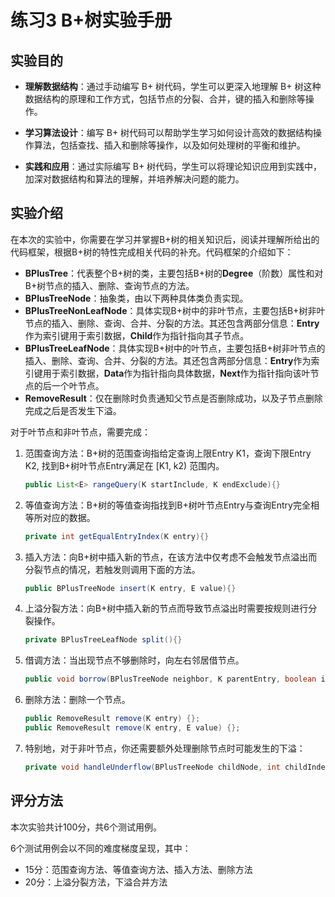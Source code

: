 # 练习3 B+树实验手册

## 实验目的

- **理解数据结构**：通过手动编写 B+ 树代码，学生可以更深入地理解 B+ 树这种数据结构的原理和工作方式，包括节点的分裂、合并，键的插入和删除等操作。

- **学习算法设计**：编写 B+ 树代码可以帮助学生学习如何设计高效的数据结构操作算法，包括查找、插入和删除等操作，以及如何处理树的平衡和维护。

- **实践和应用**：通过实际编写 B+ 树代码，学生可以将理论知识应用到实践中，加深对数据结构和算法的理解，并培养解决问题的能力。

## 实验介绍

在本次的实验中，你需要在学习并掌握B+树的相关知识后，阅读并理解所给出的代码框架，根据B+树的特性完成相关代码的补充。代码框架的介绍如下：

- **BPlusTree**：代表整个B+树的类，主要包括B+树的**Degree**（阶数）属性和对B+树节点的插入、删除、查询节点的方法。
- **BPlusTreeNode**：抽象类，由以下两种具体类负责实现。
- **BPlusTreeNonLeafNode**：具体实现B+树中的非叶节点，主要包括B+树非叶节点的插入、删除、查询、合并、分裂的方法。其还包含两部分信息：**Entry**作为索引键用于索引数据，**Child**作为指针指向其子节点。
- **BPlusTreeLeafNode**：具体实现B+树中的叶节点，主要包括B+树非叶节点的插入、删除、查询、合并、分裂的方法。其还包含两部分信息：**Entry**作为索引键用于索引数据，**Data**作为指针指向具体数据，**Next**作为指针指向该叶节点的后一个叶节点。
- **RemoveResult**：仅在删除时负责通知父节点是否删除成功，以及子节点删除完成之后是否发生下溢。

对于叶节点和非叶节点，需要完成：

1. 范围查询方法：B+树的范围查询指给定查询上限Entry K1，查询下限Entry K2, 找到B+树叶节点Entry满足在 [K1, k2) 范围内。

   ```java
   public List<E> rangeQuery(K startInclude, K endExclude){}
   ```

2. 等值查询方法：B+树的等值查询指找到B+树叶节点Entry与查询Entry完全相等所对应的数据。

   ```Java
   private int getEqualEntryIndex(K entry){}
   ```

3. 插入方法：向B+树中插入新的节点，在该方法中仅考虑不会触发节点溢出而分裂节点的情况，若触发则调用下面的方法。

   ```Java
   public BPlusTreeNode insert(K entry, E value){}
   ```

4. 上溢分裂方法：向B+树中插入新的节点而导致节点溢出时需要按规则进行分裂操作。

   ```java
   private BPlusTreeLeafNode split(){}
   ```

5. 借调方法：当出现节点不够删除时，向左右邻居借节点。

   ```java
   public void borrow(BPlusTreeNode neighbor, K parentEntry, boolean isLeft){}
   ```

6. 删除方法：删除一个节点。

   ```java
   public RemoveResult remove(K entry) {};
   public RemoveResult remove(K entry, E value) {};
   ```

7. 特别地，对于非叶节点，你还需要额外处理删除节点时可能发生的下溢：

   ```java
   private void handleUnderflow(BPlusTreeNode childNode, int childIndex, int entryIndex) {}
   ```

## 评分方法

本次实验共计100分，共6个测试用例。

6个测试用例会以不同的难度梯度呈现，其中：

- 15分：范围查询方法、等值查询方法、插入方法、删除方法
- 20分：上溢分裂方法，下溢合并方法